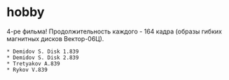 # hobby

4-ре фильма!
Продолжительность каждого - 164 кадра (образы гибких магнитных дисков Вектор-06Ц).

    * Demidov S. Disk 1.839
    * Demidov S. Disk 2.839
    * Tretyakov A.839
    * Rykov V.839
